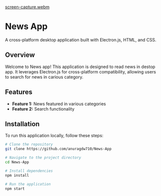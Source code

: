 [screen-capture.webm](https://github.com/anuragdw710/News-App/assets/78266752/0b1da465-d4e1-4a97-9844-03e2ec0ff471)


# News App

A cross-platform desktop application built with Electron.js, HTML, and CSS.

## Overview

Welcome to News app! This application is designed to read news in destop app. 
It leverages Electron.js for cross-platform compatibility, allowing users to search for news in carious category.

## Features

- **Feature 1:** News featured in various categories 
- **Feature 2:** Search functionality

## Installation

To run this application locally, follow these steps:

```bash
# Clone the repository
git clone https://github.com/anuragdw710/News-App

# Navigate to the project directory
cd News-App

# Install dependencies
npm install

# Run the application
npm start

